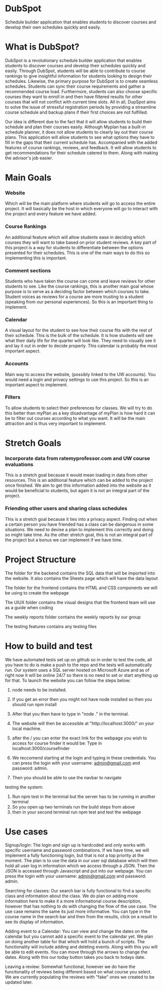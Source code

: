 # DubSpot
Schedule builder application that enables students to discover courses and develop their own schedules quickly and easily. 

# What is DubSpot?
DubSpot is a revolutionary schedule builder application that enables students to discover courses and develop their schedules quickly and easily. Through DubSpot, students will be able to contribute to course rankings to give insightful information for students looking to design their schedules. Likewise, the primary purpose for DubSpot is to create seamless schedules. Students can sync their course requirements and gather a recommended course load. Furthermore, students can also choose specific courses they want to enroll in and then have filtered results for other courses that will not conflict with current time slots. All in all, DupSpot aims to solve the issue of stressful registration periods by providing a streamline course schedule and backup plans if their first choices are not fulfilled.

Our idea is different due to the fact that it will allow students to build their schedule and plan their courses easily. Although Myplan has a built-in schedule planner, it does not allow students to clearly lay out their course plans. This application will allow students to see what options they have to fill in the gaps that their current schedule has. Accompanied with the added features of course rankings, reviews, and feedback. It will allow students to get recommendations for their schedule catered to them. Along with making the advisor's job easier.

# Main Goals
### Website
Which will be the main platform where students will go to access the entire project. It will basically be the host in which everyone will go to interact with the project and every feature we have added.
### Course Rankings
An additional feature which will allow students ease in deciding which courses they will want to take based on prior student reviews. A key part of this project is a way for students to differentiate between the options presented for their schedules. This is one of the main ways to do this so implementing this is important.
### Comment sections
Students who have taken the course can come and leave reviews for other students to see. Like the course rankings, this is another main goal whose purpose is to serve as a deciding factor between which courses to take. Student voices as reviews for a course are more trusting to a student (speaking from our personal experiences). So this is an important thing to implement.
### Calendar
A visual layout for the student to see how their course fits with the rest of their schedule. This is the bulk of the schedule. It is how students will see what their daily life for the quarter will look like. They need to visually see it and lay it out in order to decide properly. This calendar is probably the most important aspect.
### Accounts
Main way to access the website, (possibly linked to the UW accounts). You would need a login and privacy settings to use this project. So this is an important aspect to implement.
### Filters
To allow students to select their preferences for classes. We will try to do this better than myPlan as a key disadvantage of myPlan is how hard it can be to filter out courses according to what you want. It will be the main attraction and is thus very important to implement.

# Stretch Goals
### Incorporate data from ratemyprofessor.com and UW course evaluations
This is a stretch goal because it would mean loading in data from other resources. This is an additional feature which can be added to the project once finished. We aim to get this information added into the website as it would be beneficial to students, but again it is not an integral part of the project.
### Friending other users and sharing class schedules
This is a stretch goal because it ties into a privacy aspect. Finding out when a certain person you have friended has a class can be dangerous in some situations. We need to devise a plan to implement this correctly and doing so might take time. As the other stretch goal, this is not an integral part of the project but a bonus we can implement if we have time.

# Project Structure
The folder for the backend contains the SQL data that will be imported into the website.
It also contains the Sheets page which will have the data layout

The folder for the frontend contains the HTML and CSS components we will be using to create the webpage

The UIUX folder contains the visual designs that the frontend team will use as a guide when coding

The weekly reports folder contains the weekly reports by our group

The testing features contains any testing files

# How to build and test
We have automated tests set up on github so in order to test the code, all you have to do is make a push to the repo and the tests will automatically run. Our system uses a SQL server hosted on Microsoft Azure and as of right now it will be online 24/7 so there is no need to set or start anything up for that. To launch the website you can follow the steps below:

1. node needs to be installed.

2. If you get an error then you might not have node installed so then you should run npm install

3. After that you then have to type in "node ." in the terminal. 

4. The website will then be accessible at "http://localhost:3000/" on your local machine.

5. after the / you can enter the exact link for the webpage you wish to access for course finder it would be: Type in localhost:3000/coursefinder

7. We reccomend starting at the login and typing in these credentials. You can press the login with your username: admin@gmail.com and password: admin.

8. Then you should be able to use the navbar to navigate

testing the system:
1. Run npm test in the terminal but the server has to be running in another terminal
2. So you open up two terminals run the build steps from above
3. then in your second terminal run npm test and test the webpage

# Use cases
Signup/login: The login and sign up is hardcoded and only works with specific username and password combinations. If we have time, we will implement a fully functioning login, but that is not a top priority at the moment. The plan is to use the data in our user sql database which will then hold all user log in information which we access through a JSON. Then the JSON is accessed through Javascript and put into our webpage. You can press the login with your username: admin@gmail.com and password: admin.

Searching for classes: Our search bar is fully functional to find a specific class and information about the class. We do plan on adding more information here to make it a more informational course description, however that has nothing to do with changing the flow of the use case. The use case remains the same its just more informative. You can type in the course name in the search bar and then from the results, click on a result to see its display of information.

Adding event to a Calendar: You can view and change the dates on the calendar but you cannot add a specific event to the calendar yet. We plan on doing another table for that which will hold a bunch of scripts. The functionality will include adding and deleting events. Along with this you will be able to edit events. You can move through the arrows to change the dates. Along with this our today button takes you back to todays date.

Leaving a review: Somewhat functional, however we do have the funcitonality of reviews being different based on what course you select. We are currently populating the reviews with "fake" ones we created to be updated later.

